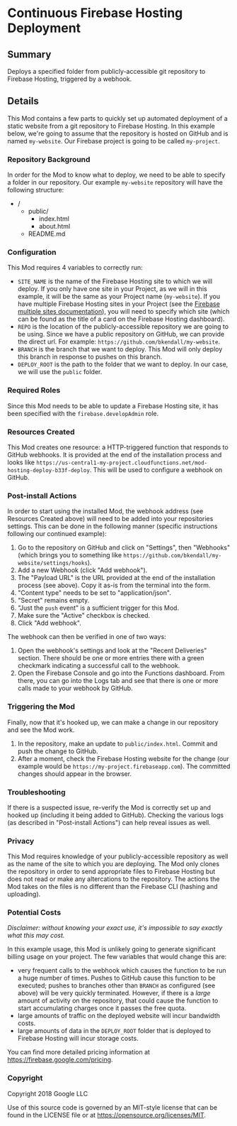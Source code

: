 # Continuous Firebase Hosting Deployment

## Summary

Deploys a specified folder from publicly-accessible git repository to Firebase Hosting, triggered by a webhook.

## Details

This Mod contains a few parts to quickly set up automated deployment of a static website from a git repository to Firebase Hosting. In this example below, we're going to assume that the repository is hosted on GitHub and is named `my-website`. Our Firebase project is going to be called `my-project`.

### Repository Background

In order for the Mod to know what to deploy, we need to be able to specify a folder in our repository. Our example `my-website` repository will have the following structure:

- /
  - public/
    - index.html
    - about.html
  - README.md

### Configuration

This Mod requires 4 variables to correctly run:

- `SITE_NAME` is the name of the Firebase Hosting site to which we will deploy. If you only have one site in your Project, as we will in this example, it will be the same as your Project name (`my-website`). If you have multiple Firebase Hosting sites in your Project (see the [Firebase multiple sites documentation](https://firebase.google.com/docs/hosting/multisites)), you will need to specify which site (which can be found as the title of a card on the Firebase Hosting dashboard).
- `REPO` is the location of the publicly-accessible repository we are going to be using. Since we have a public repository on GitHub, we can provide the direct url. For example: `https://github.com/bkendall/my-website`.
- `BRANCH` is the branch that we want to deploy. This Mod will only deploy this branch in response to pushes on this branch.
- `DEPLOY_ROOT` is the path to the folder that we want to deploy. In our case, we will use the `public` folder.

### Required Roles

Since this Mod needs to be able to update a Firebase Hosting site, it has been specified with the `firebase.developAdmin` role.

### Resources Created

This Mod creates one resource: a HTTP-triggered function that responds to GitHub webhooks. It is provided at the end of the installation process and looks like `https://us-central1-my-project.cloudfunctions.net/mod-hosting-deploy-b33f-deploy`. This will be used to configure a webhook on GitHub.

### Post-install Actions

In order to start using the installed Mod, the webhook address (see Resources Created above) will need to be added into your repositories settings. This can be done in the following manner (specific instructions following our continued example):

1. Go to the repository on GitHub and click on "Settings", then "Webhooks" (which brings you to something like `https://github.com/bkendall/my-website/settings/hooks`).
2. Add a new Webhook (click "Add webhook").
3. The "Payload URL" is the URL provided at the end of the installation process (see above). Copy it as-is from the terminal into the form.
4. "Content type" needs to be set to "application/json".
5. "Secret" remains empty.
6. "Just the `push` event" is a sufficient trigger for this Mod.
7. Make sure the "Active" checkbox is checked.
8. Click "Add webhook".

The webhook can then be verified in one of two ways:

1. Open the webhook's settings and look at the "Recent Deliveries" section. There should be one or more entries there with a green checkmark indicating a successful call to the webhook.
2. Open the Firebase Console and go into the Functions dashboard. From there, you can go into the Logs tab and see that there is one or more calls made to your webhook by GitHub.

### Triggering the Mod

Finally, now that it's hooked up, we can make a change in our repository and see the Mod work.

1. In the repository, make an update to `public/index.html`. Commit and push the change to GitHub.
2. After a moment, check the Firebase Hosting website for the change (our example would be `https://my-project.firebaseapp.com`). The committed changes should appear in the browser.

### Troubleshooting

If there is a suspected issue, re-verify the Mod is correctly set up and hooked up (including it being added to GitHub). Checking the various logs (as described in "Post-install Actions") can help reveal issues as well.

### Privacy

This Mod requires knowledge of your publicly-accessible repository as well as the name of the site to which you are deploying. The Mod only clones the repository in order to send appropriate files to Firebase Hosting but does not read or make any altercations to the repository. The actions the Mod takes on the files is no different than the Firebase CLI (hashing and uploading).

### Potential Costs

_Disclaimer: without knowing your exact use, it's impossible to say exactly what this may cost._

In this example usage, this Mod is unlikely going to generate significant billing usage on your project. The few variables that would change this are:

- very frequent calls to the webhook which causes the function to be run a huge number of times. Pushes to GitHub cause this function to be executed; pushes to branches other than `BRANCH` as configured (see above) will be very quickly terminated. However, if there is a _large_ amount of activity on the repository, that could cause the function to start accumulating charges once it passes the free quota.
- large amounts of traffic on the deployed website will incur bandwidth costs.
- large amounts of data in the `DEPLOY_ROOT` folder that is deployed to Firebase Hosting will incur storage costs.

You can find more detailed pricing information at https://firebase.google.com/pricing.

### Copyright

Copyright 2018 Google LLC

Use of this source code is governed by an MIT-style
license that can be found in the LICENSE file or at
https://opensource.org/licenses/MIT.
